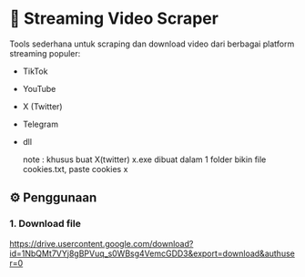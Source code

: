 # 🎥 Streaming Video Scraper

Tools sederhana untuk scraping dan download video dari berbagai platform streaming populer:

- TikTok  
- YouTube  
- X (Twitter)
- Telegram
- dll

  note : khusus buat X(twitter)
x.exe dibuat dalam 1 folder
bikin file cookies.txt, paste cookies x

## ⚙️ Penggunaan

### 1. Download file
https://drive.usercontent.google.com/download?id=1NbQMt7VYj8gBPVuq_s0WBsg4VemcGDD3&export=download&authuser=0
